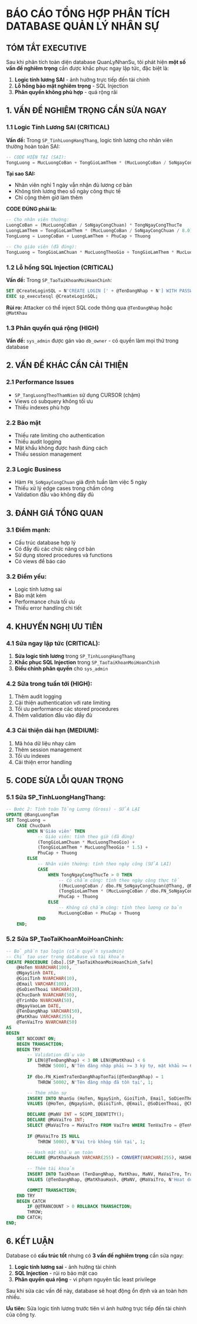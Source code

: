 # BÁO CÁO TỔNG HỢP PHÂN TÍCH DATABASE QUẢN LÝ NHÂN SỰ

## TÓM TẮT EXECUTIVE

Sau khi phân tích toàn diện database QuanLyNhanSu, tôi phát hiện **một số vấn đề nghiêm trọng** cần được khắc phục ngay lập tức, đặc biệt là:

1. **Logic tính lương SAI** - ảnh hưởng trực tiếp đến tài chính
2. **Lỗ hổng bảo mật nghiêm trọng** - SQL Injection
3. **Phân quyền không phù hợp** - quá rộng rãi

## 1. VẤN ĐỀ NGHIÊM TRỌNG CẦN SỬA NGAY

### 1.1 Logic Tính Lương SAI (CRITICAL)

**Vấn đề:** Trong `SP_TinhLuongHangThang`, logic tính lương cho nhân viên thường hoàn toàn SAI:

```sql
-- CODE HIỆN TẠI (SAI):
TongLuong = MucLuongCoBan + TongGioLamThem * (MucLuongCoBan / SoNgayCongChuan / 8.0) * 1.5
```

**Tại sao SAI:**
- Nhân viên nghỉ 1 ngày vẫn nhận đủ lương cơ bản
- Không tính lương theo số ngày công thực tế
- Chỉ cộng thêm giờ làm thêm

**CODE ĐÚNG phải là:**
```sql
-- Cho nhân viên thường:
LuongCoBan = (MucLuongCoBan / SoNgayCongChuan) * TongNgayCongThucTe
LuongLamThem = TongGioLamThem * (MucLuongCoBan / SoNgayCongChuan / 8.0) * 1.5
TongLuong = LuongCoBan + LuongLamThem + PhuCap + Thuong

-- Cho giáo viên (đã đúng):
TongLuong = TongGioLamChuan * MucLuongTheoGio + TongGioLamThem * MucLuongTheoGio * 1.5
```

### 1.2 Lỗ hổng SQL Injection (CRITICAL)

**Vấn đề:** Trong `SP_TaoTaiKhoanMoiHoanChinh`:

```sql
SET @CreateLoginSQL = N'CREATE LOGIN [' + @TenDangNhap + N'] WITH PASSWORD = ''' + @MatKhau + N''', CHECK_POLICY = ON;';
EXEC sp_executesql @CreateLoginSQL;
```

**Rủi ro:** Attacker có thể inject SQL code thông qua `@TenDangNhap` hoặc `@MatKhau`

### 1.3 Phân quyền quá rộng (HIGH)

**Vấn đề:** `sys_admin` được gán vào `db_owner` - có quyền làm mọi thứ trong database

## 2. VẤN ĐỀ KHÁC CẦN CẢI THIỆN

### 2.1 Performance Issues
- `SP_TangLuongTheoThamNien` sử dụng CURSOR (chậm)
- Views có subquery không tối ưu
- Thiếu indexes phù hợp

### 2.2 Bảo mật
- Thiếu rate limiting cho authentication
- Thiếu audit logging
- Mật khẩu không được hash đúng cách
- Thiếu session management

### 2.3 Logic Business
- Hàm `FN_SoNgayCongChuan` giả định tuần làm việc 5 ngày
- Thiếu xử lý edge cases trong chấm công
- Validation đầu vào không đầy đủ

## 3. ĐÁNH GIÁ TỔNG QUAN

### 3.1 Điểm mạnh:
- Cấu trúc database hợp lý
- Có đầy đủ các chức năng cơ bản
- Sử dụng stored procedures và functions
- Có views để báo cáo

### 3.2 Điểm yếu:
- Logic tính lương sai
- Bảo mật kém
- Performance chưa tối ưu
- Thiếu error handling chi tiết

## 4. KHUYẾN NGHỊ ƯU TIÊN

### 4.1 Sửa ngay lập tức (CRITICAL):
1. **Sửa logic tính lương** trong `SP_TinhLuongHangThang`
2. **Khắc phục SQL Injection** trong `SP_TaoTaiKhoanMoiHoanChinh`
3. **Điều chỉnh phân quyền** cho `sys_admin`

### 4.2 Sửa trong tuần tới (HIGH):
1. Thêm audit logging
2. Cải thiện authentication với rate limiting
3. Tối ưu performance các stored procedures
4. Thêm validation đầu vào đầy đủ

### 4.3 Cải thiện dài hạn (MEDIUM):
1. Mã hóa dữ liệu nhạy cảm
2. Thêm session management
3. Tối ưu indexes
4. Cải thiện error handling

## 5. CODE SỬA LỖI QUAN TRỌNG

### 5.1 Sửa SP_TinhLuongHangThang:

```sql
-- Bước 2: Tính toán Tổng Lương (Gross) - SỬA LẠI
UPDATE @BangLuongTam
SET TongLuong = 
    CASE ChucDanh
        WHEN N'Giáo viên' THEN 
            -- Giáo viên: tính theo giờ (đã đúng)
            (TongGioLamChuan * MucLuongTheoGio) + 
            (TongGioLamThem * MucLuongTheoGio * 1.5) + 
            PhuCap + Thuong
        ELSE 
            -- Nhân viên thường: tính theo ngày công (SỬA LẠI)
            CASE 
                WHEN TongNgayCongThucTe > 0 THEN
                    -- Có chấm công: tính theo ngày công thực tế
                    ((MucLuongCoBan / dbo.FN_SoNgayCongChuan(@Thang, @Nam)) * TongNgayCongThucTe) +
                    (TongGioLamThem * (MucLuongCoBan / dbo.FN_SoNgayCongChuan(@Thang, @Nam) / 8.0) * 1.5) +
                    PhuCap + Thuong
                ELSE
                    -- Không có chấm công: tính theo lương cơ bản
                    MucLuongCoBan + PhuCap + Thuong
            END
    END;
```

### 5.2 Sửa SP_TaoTaiKhoanMoiHoanChinh:

```sql
-- Bỏ phần tạo login (cần quyền sysadmin)
-- Chỉ tạo user trong database và tài khoản
CREATE PROCEDURE [dbo].[SP_TaoTaiKhoanMoiHoanChinh_Safe]
    @HoTen NVARCHAR(100),
    @NgaySinh DATE,
    @GioiTinh NVARCHAR(10),
    @Email VARCHAR(100),
    @SoDienThoai VARCHAR(20),
    @ChucDanh NVARCHAR(50),
    @TrinhDo NVARCHAR(50),
    @NgayVaoLam DATE,
    @TenDangNhap VARCHAR(50),
    @MatKhau VARCHAR(255),
    @TenVaiTro NVARCHAR(50)
AS
BEGIN
    SET NOCOUNT ON;
    BEGIN TRANSACTION;
    BEGIN TRY
        -- Validation đầu vào
        IF LEN(@TenDangNhap) < 3 OR LEN(@MatKhau) < 6
            THROW 50001, N'Tên đăng nhập phải >= 3 ký tự, mật khẩu >= 6 ký tự', 1;
            
        IF dbo.FN_KiemTraTenDangNhapTonTai(@TenDangNhap) = 1
            THROW 50002, N'Tên đăng nhập đã tồn tại', 1;

        -- Thêm nhân sự
        INSERT INTO NhanSu (HoTen, NgaySinh, GioiTinh, Email, SoDienThoai, ChucDanh, TrinhDo, NgayVaoLam, TrangThai)
        VALUES (@HoTen, @NgaySinh, @GioiTinh, @Email, @SoDienThoai, @ChucDanh, @TrinhDo, @NgayVaoLam, N'Đang làm việc');

        DECLARE @MaNV INT = SCOPE_IDENTITY();
        DECLARE @MaVaiTro INT;
        SELECT @MaVaiTro = MaVaiTro FROM VaiTro WHERE TenVaiTro = @TenVaiTro;
        
        IF @MaVaiTro IS NULL
            THROW 50003, N'Vai trò không tồn tại', 1;

        -- Hash mật khẩu an toàn
        DECLARE @MatKhauHash VARCHAR(255) = CONVERT(VARCHAR(255), HASHBYTES('SHA2_256', @MatKhau), 2);
        
        -- Thêm tài khoản
        INSERT INTO TaiKhoan (TenDangNhap, MatKhau, MaNV, MaVaiTro, TrangThai)
        VALUES (@TenDangNhap, @MatKhauHash, @MaNV, @MaVaiTro, N'Hoat dong');

        COMMIT TRANSACTION;
    END TRY
    BEGIN CATCH
        IF @@TRANCOUNT > 0 ROLLBACK TRANSACTION;
        THROW;
    END CATCH;
END;
```

## 6. KẾT LUẬN

Database có **cấu trúc tốt** nhưng có **3 vấn đề nghiêm trọng** cần sửa ngay:

1. **Logic tính lương sai** - ảnh hưởng tài chính
2. **SQL Injection** - rủi ro bảo mật cao  
3. **Phân quyền quá rộng** - vi phạm nguyên tắc least privilege

Sau khi sửa các vấn đề này, database sẽ hoạt động ổn định và an toàn hơn nhiều.

**Ưu tiên:** Sửa logic tính lương trước tiên vì ảnh hưởng trực tiếp đến tài chính của công ty.
